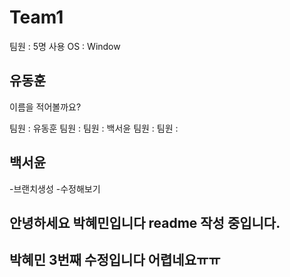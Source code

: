 # Team1
팀원 : 5명
사용 OS : Window

## 유동훈
이름을 적어볼까요?

팀원 : 유동훈
팀원 :
팀원 : 백서윤
팀원 :
팀원 :


## 백서윤
-브랜치생성
-수정해보기

## 안녕하세요 박혜민입니다 readme 작성 중입니다.
## 박혜민 3번째 수정입니다 어렵네요ㅠㅠ







